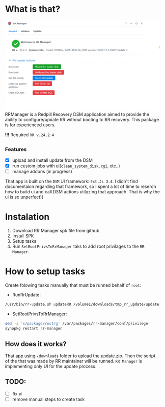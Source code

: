 # What is that?
![Main Screen](img/main.png)
RRManager is a Redpill Recovery DSM application aimed to provide the ability to configure/update RR without booting to RR recovery. This package is for experienced users. 

❗❗❗ Required `RR v.24.2.4`

### Features
 - [x] upload and install update from the DSM
 - [x] run custom jobs with ui(`clean_system_disk.cgi`, etc..)
 - [ ] manage addons (in progress)

That app is built on the `DSM` UI framework: `Ext.Js 3.4`.
I didn't find documentaion regarding that framework, so I spent a lot of time to reserch how to build ui and call DSM actions utilyzing that approach. That is why the ui is so unperfect))

# Instalation
1. Download RR Manager spk file from github
2. Install SPK
3. Setup tasks
4. Run `SetRootPrivsToRrManager` taks to add root privilages to the `RR Manager`.


# How to setup tasks
Create folowing tasks manually that must be runned behalf of `root`:

- RunRrUpdate:
```bash
/usr/bin/rr-update.sh updateRR /volume1/downloads/tmp_rr_update/update.zip /tmp/rr_update_progress
```

- SetRootPrivsToRrManager:
```bash
sed -i 's/package/root/g' /var/packages/rr-manager/conf/privilege
synopkg restart rr-manager
```

## How does it works?
That app using `/downloads` folder to upload the update.zip. Then the script of the that was made by RR maintainer will be runned. `RR Manager` is implementing only UI for the update process.

## TODO:
- [ ] fix ui
- [ ] remove manual steps to create task
